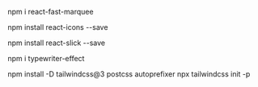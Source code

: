 <!-- package to must install  -->

npm i react-fast-marquee

npm install react-icons --save

npm install react-slick --save

npm i typewriter-effect

npm install -D tailwindcss@3 postcss autoprefixer
npx tailwindcss init -p
